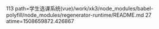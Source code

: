 113 path=学生选课系统(vue)/work/xk3/node_modules/babel-polyfill/node_modules/regenerator-runtime/README.md
27 atime=1508659872.426867
